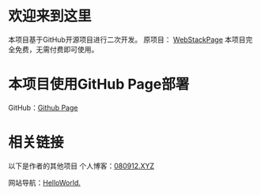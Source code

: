 # 欢迎来到这里
本项目基于GitHub开源项目进行二次开发。
原项目： [WebStackPage](https://github.com/WebStackPage/WebStackPage.github.io)
本项目完全免费，无需付费即可使用。

# 本项目使用GitHub Page部署
GitHub：[Github Page](https://pages.github.com/?(null))

# 相关链接
以下是作者的其他项目
个人博客：[080912.XYZ](https://080912.xyz)

网站导航：[HelloWorld.](https://ningguoxu.github.io)
